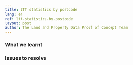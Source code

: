 ```yaml
---
title: LTT statistics by postcode
lang: en
ref: ltt-statistics-by-postcode
layout: post
author: The Land and Property Data Proof of Concept Team
---
```


### What we learnt

### Issues to resolve